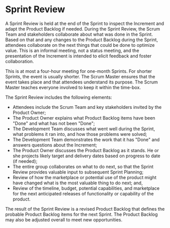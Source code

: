 # Sprint Review

A Sprint Review is held at the end of the Sprint to inspect the Increment and adapt the Product Backlog if needed. During the Sprint Review, the Scrum Team and stakeholders collaborate about what was done in the Sprint. Based on that and any changes to the Product Backlog during the Sprint, attendees collaborate on the next things that could be done to optimize value. This is an informal meeting, not a status meeting, and the presentation of the Increment is intended to elicit feedback and foster collaboration.

This is at most a four-hour meeting for one-month Sprints. For shorter Sprints, the event is usually shorter. The Scrum Master ensures that the event takes place and that attendees understand its purpose. The Scrum Master teaches everyone involved to keep it within the time-box.

The Sprint Review includes the following elements:

* Attendees include the Scrum Team and key stakeholders invited by the Product Owner;
* The Product Owner explains what Product Backlog items have been "Done" and what has not been "Done";
* The Development Team discusses what went well during the Sprint, what problems it ran into, and how those problems were solved;
* The Development Team demonstrates the work that it has "Done" and answers questions about the Increment;
* The Product Owner discusses the Product Backlog as it stands. He or she projects likely target and delivery dates based on progress to date \(if needed\);
* The entire group collaborates on what to do next, so that the Sprint Review provides valuable input to subsequent Sprint Planning;
* Review of how the marketplace or potential use of the product might have changed what is the most valuable thing to do next; and,
* Review of the timeline, budget, potential capabilities, and marketplace for the next anticipated releases of functionality or capability of the product.

The result of the Sprint Review is a revised Product Backlog that defines the probable Product Backlog items for the next Sprint. The Product Backlog may also be adjusted overall to meet new opportunities.

